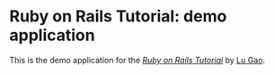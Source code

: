 # Ruby on Rails Tutorial: demo application

This is the demo application for the
[*Ruby on Rails Tutorial*](http://www.lugao.me/)
by [Lu Gao](http://www.lugao.me).

